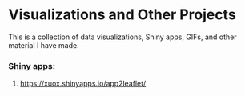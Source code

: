 # Visualizations and Other Projects
This is a collection of data visualizations, Shiny apps, GIFs, and other material I have made.

### Shiny apps:
1. https://xuox.shinyapps.io/app2leaflet/
